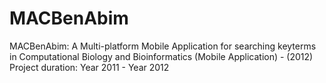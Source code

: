 # MACBenAbim
MACBenAbim: A Multi-platform Mobile Application for searching keyterms in Computational Biology and Bioinformatics (Mobile Application) - (2012)
Project duration: Year 2011 - Year 2012
